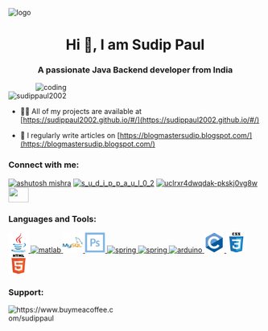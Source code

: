 ![logo](https://github.com/sudippaul2002/uploaded_photo/blob/main/cover-photo.gif)
<h1 align="center">Hi 👋, I am Sudip Paul</h1>
<h3 align="center">A passionate Java Backend developer from India</h3>
<img align="right" alt="coding" width="450"  src="https://github.com/sudippaul2002/sudippaul200/blob/main/212749447-bfb7e725-6987-49d9-ae85-2015e3e7cc41.gif">


<p align="left"> <img src="https://komarev.com/ghpvc/?username=sudippaul2002&label=Profile%20views&color=0e75b6&style=flat" alt="sudippaul2002" /> </p>

- 👨‍💻 All of my projects are available at [https://sudippaul2002.github.io/#/](https://sudippaul2002.github.io/#/)

- 📝 I regularly write articles on [https://blogmastersudip.blogspot.com/](https://blogmastersudip.blogspot.com/)

<h3 align="left">Connect with me:</h3>
<p align="left">
<a href="https://www.linkedin.com/in/sudip-paul-aa688b25a/" target="blank"><img align="center" src="https://raw.githubusercontent.com/rahuldkjain/github-profile-readme-generator/master/src/images/icons/Social/linked-in-alt.svg" alt="ashutosh mishra" height="30" width="40" /></a>
<a href="https://instagram.com/s_u_d_i_p_p_a_u_l_0_2" target="blank"><img align="center" src="https://raw.githubusercontent.com/rahuldkjain/github-profile-readme-generator/master/src/images/icons/Social/instagram.svg" alt="s_u_d_i_p_p_a_u_l_0_2" height="30" width="40" /></a>
<a href="https://www.youtube.com/@learnwithlerner" target="blank"><img align="center" src="https://raw.githubusercontent.com/rahuldkjain/github-profile-readme-generator/master/src/images/icons/Social/youtube.svg" alt="uclrxr4dwqdak-pkskj0vg8w" height="30" width="40" /></a>
<a href="https://blogmastersudip.blogspot.com/" target="blank"><img align="center" src="https://1000logos.net/wp-content/uploads/2020/08/Blogger-Logo-2010.png" height="30" width="40" /></a>
</p>

<h3 align="left">Languages and Tools:</h3>
<p align="left"><a href="https://www.java.com" target="_blank" rel="noreferrer"> <img src="https://raw.githubusercontent.com/devicons/devicon/master/icons/java/java-original.svg" alt="java" width="40" height="40"/> </a> <a href="https://www.mathworks.com/" target="_blank" rel="noreferrer"> <img src="https://upload.wikimedia.org/wikipedia/commons/2/21/Matlab_Logo.png" alt="matlab" width="40" height="40"/> </a> <a href="https://www.mysql.com/" target="_blank" rel="noreferrer"> <img src="https://raw.githubusercontent.com/devicons/devicon/master/icons/mysql/mysql-original-wordmark.svg" alt="mysql" width="40" height="40"/> </a> <a href="https://www.photoshop.com/en" target="_blank" rel="noreferrer"> <img src="https://raw.githubusercontent.com/devicons/devicon/master/icons/photoshop/photoshop-line.svg" alt="photoshop" width="40" height="40"/> </a> <a href="https://spring.io/" target="_blank" rel="noreferrer"> <img src="https://www.vectorlogo.zone/logos/springio/springio-icon.svg" alt="spring" width="40" height="40"/> </a><a href="https://hibernate.org/" target="_blank" rel="noreferrer"> <img src="https://avatars.githubusercontent.com/u/348262?s=200&v=4" alt="spring" width="40" height="40"/> </a><a href="https://www.arduino.cc/" target="_blank" rel="noreferrer"> <img src="https://cdn.worldvectorlogo.com/logos/arduino-1.svg" alt="arduino" width="40" height="40"/> </a> <a href="https://www.cprogramming.com/" target="_blank" rel="noreferrer"> <img src="https://raw.githubusercontent.com/devicons/devicon/master/icons/c/c-original.svg" alt="c" width="40" height="40"/> </a> <a href="https://www.w3schools.com/css/" target="_blank" rel="noreferrer"> <img src="https://raw.githubusercontent.com/devicons/devicon/master/icons/css3/css3-original-wordmark.svg" alt="css3" width="40" height="40"/> </a> <a href="https://www.w3.org/html/" target="_blank" rel="noreferrer"> <img src="https://raw.githubusercontent.com/devicons/devicon/master/icons/html5/html5-original-wordmark.svg" alt="html5" width="40" height="40"/> </a> </p>

<h3 align="left">Support:</h3>
<p><a href="https://www.buymeacoffee.com/sudippaul"> <img align="left" src="https://cdn.buymeacoffee.com/buttons/v2/default-yellow.png" height="50" width="210" alt="https://www.buymeacoffee.com/sudippaul" /></a></p><br><br>

